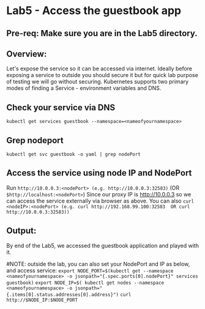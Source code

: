 # Lab5 - Access the guestbook app

## Pre-req: Make sure you are in the Lab5 directory.

## Overview:
Let's expose the service so it can be accessed via internet. Ideally before exposing a
service to outside you should secure it but for quick lab purpose of testing we will go without
securing. Kubernetes supports two primary modes of finding a Service - environment variables and DNS. 

## Check your service via DNS
`kubectl get services guestbook --namespace=<nameofyournamespace>`

## Grep nodeport
`kubectl get svc guestbook -o yaml | grep nodePort`

## Access the service using node IP and NodePort
Run `http://10.0.0.3:<nodePort> (e.g. http://10.0.0.3:32583)`
(OR `$http://localhost:<nodePort>`)
Since our proxy IP is http://10.0.0.3 so we can access the service externally via browser as above.
You can also `curl <nodeIP>:<nodePort> (e.g. curl http://192.168.99.100:32583  OR curl http://10.0.0.3:32583))`


## Output:
By end of the Lab5, we accessed the guestbook application and played with it.


#NOTE: outside the lab, you can also set your NodePort and IP as below, and access service: 
`export NODE_PORT=$(kubectl get --namespace <nameofyournamespace> -o jsonpath="{.spec.ports[0].nodePort}" services guestbook)`
`export NODE_IP=$( kubectl get nodes --namespace <nameofyournamespace> -o jsonpath="{.items[0].status.addresses[0].address}")`
`curl http://$NODE_IP:$NODE_PORT`






